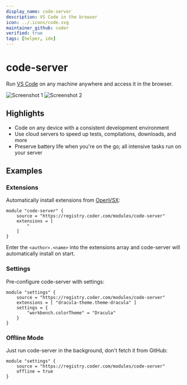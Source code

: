 ```yaml
---
display_name: code-server
description: VS Code in the browser
icon: ../.icons/code.svg
maintainer_github: coder
verified: true
tags: [helper, ide]
---
```


# code-server

Run [VS Code](https://github.com/Microsoft/vscode) on any machine anywhere and
access it in the browser.

![Screenshot 1](https://github.com/coder/code-server/raw/main/docs/assets/screenshot-1.png?raw=true)
![Screenshot 2](https://github.com/coder/code-server/raw/main/docs/assets/screenshot-2.png?raw=true)

## Highlights

- Code on any device with a consistent development environment
- Use cloud servers to speed up tests, compilations, downloads, and more
- Preserve battery life when you're on the go; all intensive tasks run on your
  server

## Examples

### Extensions

Automatically install extensions from [OpenVSX](https://open-vsx.org/):

```hcl
module "code-server" {
    source = "https://registry.coder.com/modules/code-server"
    extensions = [
        "
    ]
}
```

Enter the `<author>.<name>` into the extensions array and code-server will automatically install on start.

### Settings

Pre-configure code-server with settings:

```hcl
module "settings" {
    source = "https://registry.coder.com/modules/code-server"
    extensions = [ "dracula-theme.theme-dracula" ]
    settings = {
        "workbench.colorTheme" = "Dracula"
    }
}
```

### Offline Mode

Just run code-server in the background, don't fetch it from GitHub:

```hcl
module "settings" {
    source = "https://registry.coder.com/modules/code-server"
    offline = true
}
```